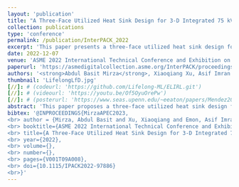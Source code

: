 ```yaml
---
layout: 'publication'
title: "A Three-Face Utilized Heat Sink Design for 3-D Integrated 75 kVA Intelligent Power Stage (IPS)"
collection: publications
type: 'conference'
permalink: /publication/InterPACK_2022
excerpt: 'This paper presents a three-face utilized heat sink design for a 3-D integrated SiC-based 75 kVA grid interface bi-directional converter.'
date: 2022-12-07
venue: 'ASME 2022 International Technical Conference and Exhibition on Packaging and Integration of Electronic and Photonic Microsystems'
paperurl: 'https://asmedigitalcollection.asme.org/InterPACK/proceedings-abstract/InterPACK2022/V001T09A008/1153345'
authors: '<strong>Abdul Basit Mirza</strong>, Xiaoqiang Xu, Asif Imran Emon, <a href="https://www.stonybrook.edu/commcms/electrical/people/-core_faculty/luo_fang">Fang Luo</a> and Shikui Chen'
thumbnail: 'LifelongLfD.jpg'
[//]: # (codeurl: 'https://github.com/Lifelong-ML/ELIRL.git')
[//]: # (videourl: 'https://youtu.be/Of5OyuOrePw')
[//]: # (posterurl: 'https://www.seas.upenn.edu/~eeaton/papers/Mendez2018Lifelong-poster.pdf')
abstract: 'This paper proposes a three-face utilized heat sink design for a 3-D integrated SiC-based 75 kVA Intelligent Power Stage (IPS). The structure enables maximum utilization of the heat sink where all three faces of the heat sink are utilized to hold the power devices. For loss estimation from power devices, Model Based Optimization (MBO), an efficiency calculation algorithm, is developed to estimate power loss at 75 kVA for the IPS, which needs to be dissipated efficiently by the heat sink. Further for simplified and cost-effective heat sink fabrication, cylindrical holes are considered to replace conventional fins. A parametric analysis is performed using SOLIDWORKS to determine optimum number of holes for efficient heat spreading and airflow. The simulation results show that heat sink based on cylindrical holes is effective in keeping the MOSFET die temperature under 120 °C in continuous operation, with 35% reduction heat sink volume compared with the conventional single-sided cooled design.'
bibtex: '@INPROCEEDINGS{MirzaAPEC2023,
<br> author = {Mirza, Abdul Basit and Xu, Xiaoqiang and Emon, Asif Imran and Luo, Fang and Chen, Shikui},
<br> booktitle={ASME 2022 International Technical Conference and Exhibition on Packaging and Integration of Electronic and Photonic Microsystems},   
<br> title={A Three-Face Utilized Heat Sink Design for 3-D Integrated 75 kVA Intelligent Power Stage (IPS)},  
<br> year={2022},
<br> volume={},
<br> number={},
<br> pages={V001T09A008},
<br> doi={10.1115/IPACK2022-97886}
<br>}'
---
```

